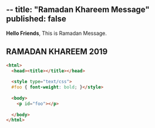 --
title: "Ramadan Khareem Message"
published: false
---

**Hello Friends**, This is Ramadan Message.

## RAMADAN KHAREEM 2019
```html
<html>
  <head><title></title></head>
  
  <style type="text/css">
  #foo { font-weight: bold; }</style>
  
  <body>
    <p id="foo"></p>
    
  </body>
</html>
```